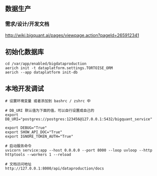 ## 数据生产

### 需求/设计/开发文档
http://wiki.bigquant.ai/pages/viewpage.action?pageId=265912341


## 初始化数据库
```
cd /var/app/enabled/bigdataproduction
aerich init -t dataplatform.settings.TORTOISE_ORM
aerich --app dataplatform init-db
```

## 本地开发调试

```
# 设置环境变量 或者添加到 bashrc / zshrc 中

# DB_URI 默认值为下面的值，可以自行设置成自己的
export DB_URI="postgres://postgres:123456@127.0.0.1:5432/bigquant_service"

export DEBUG="True"
export SHOW_API_DOC="True"
export IGNORE_TOKEN_AUTH="True"

# 启动服务命令
uvicorn service:app --host 0.0.0.0 --port 8000 --loop uvloop --http httptools --workers 1 --reload

# 文档访问地址
http://127.0.0.1:8000/api/dataproduction/docs

```